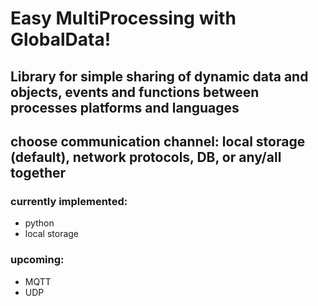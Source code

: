 # Easy MultiProcessing with GlobalData!

## Library for simple sharing of dynamic data and objects, events and functions between processes platforms and languages
## choose communication channel: local storage (default), network protocols, DB, or any/all together

### currently implemented:
* python
* local storage

### upcoming:
 * MQTT
 * UDP
  
